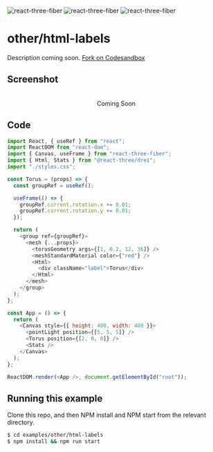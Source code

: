 ![react-three-fiber](https://img.shields.io/badge/dynamic/json?url=https://raw.githubusercontent.com/onion2k/r3f-by-example/develop/examples/other/html-labels/package.json&label=react-three-fiber&query=$.dependencies['react-three-fiber']&color=green) ![react-three-fiber](https://img.shields.io/badge/dynamic/json?url=https://raw.githubusercontent.com/onion2k/r3f-by-example/develop/examples/other/html-labels/package.json&label=three&query=$.dependencies['three']&color=green) ![react-three-fiber](https://img.shields.io/badge/dynamic/json?url=https://raw.githubusercontent.com/onion2k/r3f-by-example/develop/examples/other/html-labels/package.json&label=@react-three/drei&query=$.dependencies['@react-three/drei']&color=green)

# other/html-labels

Description coming soon. [Fork on Codesandbox](https://githubbox.com/onion2k/r3f-by-example/tree/develop/examples/other/html-labels)

## Screenshot
<div align="center">
  <br>
    Coming Soon
  <br>
</div>

## Code
```js
import React, { useRef } from "react";
import ReactDOM from "react-dom";
import { Canvas, useFrame } from "react-three-fiber";
import { Html, Stats } from "@react-three/drei";
import "./styles.css";

const Torus = (props) => {
  const groupRef = useRef();

  useFrame(() => {
    groupRef.current.rotation.x += 0.01;
    groupRef.current.rotation.y += 0.01;
  });

  return (
    <group ref={groupRef}>
      <mesh {...props}>
        <torusGeometry args={[1, 0.2, 12, 36]} />
        <meshStandardMaterial color={"red"} />
        <Html>
          <div className="label">Torus</div>
        </Html>
      </mesh>
    </group>
  );
};

const App = () => {
  return (
    <Canvas style={{ height: 400, width: 400 }}>
      <pointLight position={[5, 5, 5]} />
      <Torus position={[2, 0, 0]} />
      <Stats />
    </Canvas>
  );
};

ReactDOM.render(<App />, document.getElementById("root"));

```

## Running this example

Clone this repo, and then NPM install and NPM start from the relevant directory.

```bash
$ cd examples/other/html-labels
$ npm install && npm run start
```